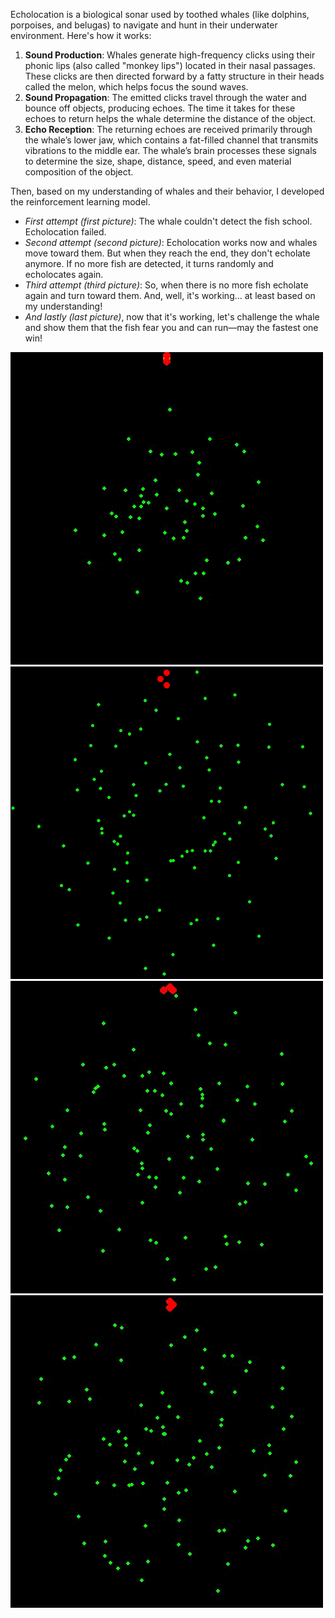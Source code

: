 Echolocation is a biological sonar used by toothed whales (like dolphins, porpoises, and belugas) to navigate and hunt in their underwater environment. Here's how it works:
1) **Sound Production**: Whales generate high-frequency clicks using their phonic lips (also called "monkey lips") located in their nasal passages.
These clicks are then directed forward by a fatty structure in their heads called the melon, which helps focus the sound waves.
2) **Sound Propagation**: The emitted clicks travel through the water and bounce off objects, producing echoes.
The time it takes for these echoes to return helps the whale determine the distance of the object.
3) **Echo Reception**: The returning echoes are received primarily through the whale’s lower jaw, which contains a fat-filled channel that transmits vibrations to the middle ear.
The whale’s brain processes these signals to determine the size, shape, distance, speed, and even material composition of the object.

Then, based on my understanding of whales and their behavior, I developed the reinforcement learning model.

  -  *First attempt (first picture)*: The whale couldn't detect the fish school. Echolocation failed.
  -  *Second attempt (second picture)*: Echolocation works now and whales move toward them. But when they reach the end, they don't echolate anymore. If no more fish are detected, it turns randomly and echolocates again.
  -  *Third attempt (third picture)*: So, when there is no more fish echolate again and turn toward them. And, well, it's working… at least based on my understanding!
  -  *And lastly (last picture)*, now that it's working, let's challenge the whale and show them that the fish fear you and can run—may the fastest one win! 


![OceanFun_RL](echo-test-1.gif) ![OceanFun_RL](echo-test-2.gif) ![OceanFun_RL](echo-test-3.gif) ![OceanFun_RL](echo-test-4.gif)
